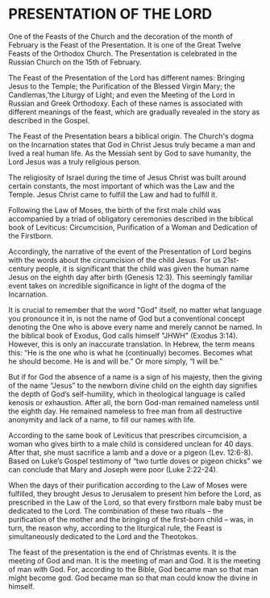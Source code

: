 # PRESENTATION OF THE LORD

One of the Feasts of the Church and the decoration of the month of February is the Feast of the Presentation. It is one of the Great Twelve Feasts of the Orthodox Church. The Presentation is celebrated in the Russian Church on the 15th of February.

The Feast of the Presentation of the Lord has different names: Bringing Jesus to the Temple; the Purification of the Blessed Virgin Mary; the Candlemas,’the Liturgy of Light; and even the Meeting of the Lord in Russian and Greek Orthodoxy. Each of these names is associated with different meanings of the feast, which are gradually revealed in the story as described in the Gospel.

The Feast of the Presentation bears a biblical origin. The Church's dogma on the Incarnation states that God in Christ Jesus truly became a man and lived a real human life. As the Messiah sent by God to save humanity, the Lord Jesus was a truly religious person.

The religiosity of Israel during the time of Jesus Christ was built around certain constants, the most important of which was the Law and the Temple. Jesus Christ came to fulfill the Law and had to fulfill it.

Following the Law of Moses, the birth of the first male child was accompanied by a triad of obligatory ceremonies described in the biblical book of Leviticus: Circumcision, Purification of a Woman and Dedication of the Firstborn.

Accordingly, the narrative of the event of the Presentation of Lord begins with the words about the circumcision of the child Jesus. For us 21st-century people, it is significant that the child was given the human name Jesus on the eighth day after birth (Genesis 12:3). This seemingly familiar event takes on incredible significance in light of the dogma of the Incarnation.

It is crucial to remember that the word "God" itself, no matter what language you pronounce it in, is not the name of God but a conventional concept denoting the One who is above every name and merely cannot be named. In the biblical book of Exodus, God calls himself "JHWH" (Exodus 3:14). However, this is only an inaccurate translation. In Hebrew, the term means this: “He is the one who is what he (continually) becomes. Becomes what he should become. He is and will be.” Or more simply, “I will be.”

But if for God the absence of a name is a sign of his majesty, then the giving of the name “Jesus” to the newborn divine child on the eighth day signifies the depth of God’s self-humility, which in theological language is called kenosis or exhaustion. After all, the born God-man remained nameless until the eighth day. He remained nameless to free man from all destructive anonymity and lack of a name, to fill our names with life.

According to the same book of Leviticus that prescribes circumcision, a woman who gives birth to a male child is considered unclean for 40 days. After that, she must sacrifice a lamb and a dove or a pigeon (Lev. 12:6-8). Based on Luke’s Gospel testimony of “two turtle doves or pigeon chicks” we can conclude that Mary and Joseph were poor (Luke 2:22-24).

When the days of their purification according to the Law of Moses were fulfilled, they brought Jesus to Jerusalem to present him before the Lord, as prescribed in the Law of the Lord, so that every firstborn male baby must be dedicated to the Lord. The combination of these two rituals – the purification of the mother and the bringing of the first-born child – was, in turn, the reason why, according to the liturgical rule, the Feast is simultaneously dedicated to the Lord and the Theotokos.

The feast of the presentation is the end of Christmas events. It is the meeting of God and man. It is the meeting of man and God. It is the meeting of man with God. For, according to the Bible, God became man so that man might become god. God became man so that man could know the divine in himself.
